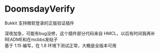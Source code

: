 # DoomsdayVerify
Bukkit 支持微软登录的正版验证插件  

深夜加急，可能有bug没修，这个插件部分代码来自 HMCL，以后有时间我再补README和在mcbbs发帖子  
基于 1.15 编写，在 1.8 环境下测试正常，大概是全版本可用